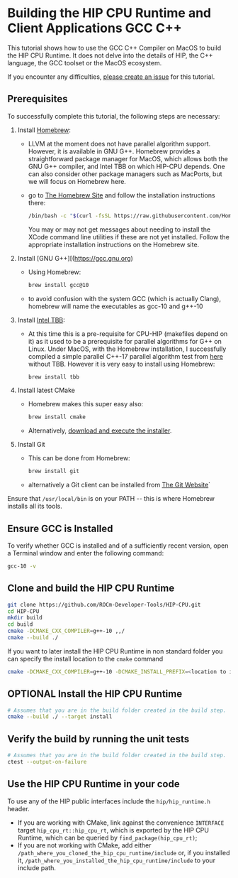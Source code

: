 # Building the HIP CPU Runtime and Client Applications GCC C++ #

This tutorial shows how to use the GCC C++ Compiler on MacOS to
build the HIP CPU Runtime. It does not delve into the details of HIP, the
C++ language, the GCC toolset or the MacOS ecosystem.

If you encounter any difficulties, [please create an issue](https://github.com/ROCm-Developer-Tools/HIP-CPU/issues/new/choose)
for this tutorial.

## Prerequisites ##

To successfully complete this tutorial, the following steps are necessary:

1. Install [Homebrew](https://brew.sh):
   - LLVM at the moment does not have parallel algorithm support. However,
     it is available in GNU G++. Homebrew provides a straightforward package
	 manager for MacOS, which allows both the GNU G++ compiler, and Intel
	 TBB on which HIP-CPU depends. One can also consider other package managers
	 such as MacPorts, but we will focus on Homebrew here.
	 
   - go to [The Homebrew Site](https://brew.sh) and follow the installation 
     instructions there:
	 ```bash
	 /bin/bash -c "$(curl -fsSL https://raw.githubusercontent.com/Homebrew/install/HEAD/install.sh)"
	 ```
	 You may or may not get messages about needing to install the XCode command line
	 utilities if these are not yet installed. Follow the appropriate installation
	 instructions on the Homebrew site.
	 
2. Install [GNU G++][(https://gcc.gnu.org)
	 - Using Homebrew:
	   ```bash
	   brew install gcc@10
	   ```
   - to avoid confusion with the system GCC (which is actually Clang), homebrew will name the
     executables as gcc-10 and g++-10
	 
3. Install [Intel TBB](https://github.com/oneapi-src/oneTBB):
   - At this time this is a pre-requisite for CPU-HIP (makefiles depend on it)
     as it used to be a prerequisite for parallel algorithms for G++ on Linux.
	 Under MacOS, with the Homebrew installation, I successfully compiled a simple
	 parallel C++-17 parallel algorithm test from [here](https://solarianprogrammer.com/2019/05/09/cpp-17-stl-parallel-algorithms-gcc-intel-tbb-linux-macos/)
	 without TBB. However it is very easy to install using Homebrew:
	 ```bash
	 brew install tbb
	 ```
2. Install latest CMake
   - Homebrew makes this super easy also:
     ```bash
     brew install cmake
     ```

   - Alternatively, [download and execute the installer](https://cmake.org/download/).
3. Install Git
   - This can be done from Homebrew:
     ```bash
     brew install git
	 ```
   - alternatively a Git client can be installed from [The Git Website](https://git-scm.com)`
  
Ensure that `/usr/local/bin` is on your PATH -- this is where Homebrew installs all its tools.
 
## Ensure GCC is Installed ##

To verify whether GCC is installed and of a sufficiently recent version, open a
Terminal window and enter the following command:

```bash
gcc-10 -v
```

## Clone and build the HIP CPU Runtime ##

```bash
git clone https://github.com/ROCm-Developer-Tools/HIP-CPU.git
cd HIP-CPU
mkdir build
cd build
cmake -DCMAKE_CXX_COMPILER=g++-10 ,,/
cmake --build ./
```

If you want to later install the HIP CPU Runtime in non standard folder you can
specify the install location to the `cmake` command 

```bash
cmake -DCMAKE_CXX_COMPILER=g++-10 -DCMAKE_INSTALL_PREFIX=<location to install the runtime> 
```

## **OPTIONAL** Install the HIP CPU Runtime ##

```bash
# Assumes that you are in the build folder created in the build step.
cmake --build ./ --target install
```

## Verify the build by running the unit tests ##

```bash
# Assumes that you are in the build folder created in the build step.
ctest --output-on-failure
```

## Use the HIP CPU Runtime in your code ##

To use any of the HIP public interfaces include the `hip/hip_runtime.h` header.

- If you are working with CMake, link against the convenience `INTERFACE` target
  `hip_cpu_rt::hip_cpu_rt`, which is exported by the HIP CPU Runtime, which can
  be queried by `find_package(hip_cpu_rt)`;
- If you are not working with CMake, add either
  `/path_where_you_cloned_the_hip_cpu_runtime/include` or, if you installed it,
  `/path_where_you_installed_the_hip_cpu_runtime/include` to your include path.
